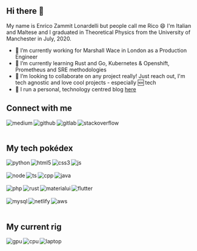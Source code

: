 ## Hi there 👋
My name is Enrico Zammit Lonardelli but people call me Rico 😄 I'm Italian and Maltese and I graduated in Theoretical Physics from the University of Manchester in July, 2020. 

- 👔 I’m currently working for Marshall Wace in London as a Production Engineer
- 🌱 I’m currently learning Rust and Go, Kubernetes & Openshift, Prometheus and SRE methodologies
- 🤝 I’m looking to collaborate on any project really! Just reach out, I'm tech agnostic and love cool projects - especially 🆕 tech
- 📖 I run a personal, technology centred blog [here](https://enricozammitlonardelli.com)

## Connect with me
[<img align="left" alt="medium" src="https://img.shields.io/badge/linkedin-%230077B5.svg?&style=for-the-badge&logo=linkedin&logoColor=white" />][linkedin]
[<img align="left" alt="github" src="https://img.shields.io/badge/github-%23100000.svg?&style=for-the-badge&logo=github&logoColor=white" />][github]
[<img align="left" alt="gitlab" src="https://img.shields.io/badge/gitlab-%23330f63.svg?&style=for-the-badge&logo=gitlab&logoColor=white" />][gitlab]
[<img align="left" alt="stackoverflow" src="https://img.shields.io/badge/stack%20overflow-FE7A16?logo=stack-overflow&logoColor=white&style=for-the-badge" />][stacko]
<br/><br/>

## My tech pokédex
<img align="left" alt="python" src="https://img.shields.io/badge/python%20-%2314354C.svg?&style=for-the-badge&logo=python&logoColor=white" />
<img align="left" alt="html5" src="https://img.shields.io/badge/html5%20-%23E34F26.svg?&style=for-the-badge&logo=html5&logoColor=white" />
<img align="left" alt="css3" src="https://img.shields.io/badge/css3%20-%231572B6.svg?&style=for-the-badge&logo=css3&logoColor=white" />
<img align="left" alt="js" src="https://img.shields.io/badge/javascript%20-%23323330.svg?&style=for-the-badge&logo=javascript&logoColor=%23F7DF1E" />
<br/><br/>
<img align="left" alt="node" src="https://img.shields.io/badge/node.js%20-%2343853D.svg?&style=for-the-badge&logo=node.js&logoColor=white" />
<img align="left" alt="ts" src="https://img.shields.io/badge/typescript%20-%23007ACC.svg?&style=for-the-badge&logo=typescript&logoColor=white" />
<img align="left" alt="cpp" src="https://img.shields.io/badge/c++%20-%2300599C.svg?&style=for-the-badge&logo=c%2B%2B&logoColor=white" />
<img align="left" alt="java" src="https://img.shields.io/badge/java-%23ED8B00.svg?&style=for-the-badge&logo=java&logoColor=white" />
<br/><br/>
<img align="left" alt="php" src="https://img.shields.io/badge/php-%23777BB4.svg?&style=for-the-badge&logo=php&logoColor=white" />
<img align="left" alt="rust" src="https://img.shields.io/badge/rust-%23000000.svg?&style=for-the-badge&logo=rust&logoColor=white" />
<img align="left" alt="materialui" src="https://img.shields.io/badge/material%20ui%20-%230081CB.svg?&style=for-the-badge&logo=material-ui&logoColor=white" />
<img align="left" alt="flutter" src="https://img.shields.io/badge/Flutter%20-%2302569B.svg?&style=for-the-badge&logo=Flutter&logoColor=white" />
<br/><br/>
<img align="left" alt="mysql" src="https://img.shields.io/badge/mysql-%2300f.svg?&style=for-the-badge&logo=mysql&logoColor=white" />
<img align="left" alt="netlify" src="https://img.shields.io/badge/netlify%20-00C7B7.svg?&style=for-the-badge&logo=netlify&logoColor=white" />
<img align="left" alt="aws" src="https://img.shields.io/badge/Amazon%20AWS-%23232F3E?logo=amazon-aws&logoColor=white&style=for-the-badge" />
<br/><br/>

## My current rig

<img align="left" alt="gpu" src="https://img.shields.io/badge/nvidia-gtx1650-%2376B900.svg?&style=for-the-badge&logo=nvidia&logoColor=white" />
<img align="left" alt="cpu" src="https://img.shields.io/badge/intel-core%20i7%209th-%230071C5.svg?&style=for-the-badge&logo=intel&logoColor=white" />
<img align="left" alt="laptop" src="https://img.shields.io/badge/windows-dell%20xps%2015-%230078D6.svg?&style=for-the-badge&logo=windows&logoColor=white" />

[linkedin]: https://www.linkedin.com/in/enricozammitl/
[github]: https://github.com/enricozammitlon
[gitlab]: https://gitlab.com/enricozammitlon
[stacko]: https://stackoverflow.com/users/12298867/enrico1698
